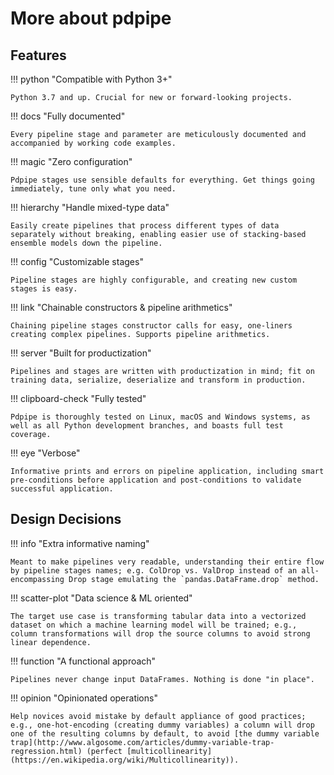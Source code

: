 # More about pdpipe

## Features

!!! python "Compatible with Python 3+"

```
Python 3.7 and up. Crucial for new or forward-looking projects.
```

!!! docs "Fully documented"

```
Every pipeline stage and parameter are meticulously documented and accompanied by working code examples.
```

!!! magic "Zero configuration"

```
Pdpipe stages use sensible defaults for everything. Get things going immediately, tune only what you need.
```

!!! hierarchy "Handle mixed-type data"

```
Easily create pipelines that process different types of data separately without breaking, enabling easier use of stacking-based ensemble models down the pipeline.
```

!!! config "Customizable stages"

```
Pipeline stages are highly configurable, and creating new custom stages is easy.
```

!!! link "Chainable constructors & pipeline arithmetics"

```
Chaining pipeline stages constructor calls for easy, one-liners creating complex pipelines. Supports pipeline arithmetics.
```

!!! server "Built for productization"

```
Pipelines and stages are written with productization in mind; fit on training data, serialize, deserialize and transform in production.
```

!!! clipboard-check "Fully tested"

```
Pdpipe is thoroughly tested on Linux, macOS and Windows systems, as well as all Python development branches, and boasts full test coverage.
```

!!! eye "Verbose"

```
Informative prints and errors on pipeline application, including smart pre-conditions before application and post-conditions to validate successful application.
```

## Design Decisions

!!! info "Extra informative naming"

```
Meant to make pipelines very readable, understanding their entire flow by pipeline stages names; e.g. ColDrop vs. ValDrop instead of an all-encompassing Drop stage emulating the `pandas.DataFrame.drop` method.
```

!!! scatter-plot "Data science & ML oriented"

```
The target use case is transforming tabular data into a vectorized dataset on which a machine learning model will be trained; e.g., column transformations will drop the source columns to avoid strong linear dependence.
```

!!! function "A functional approach"

```
Pipelines never change input DataFrames. Nothing is done "in place".
```

!!! opinion "Opinionated operations"

```
Help novices avoid mistake by default appliance of good practices; e.g., one-hot-encoding (creating dummy variables) a column will drop one of the resulting columns by default, to avoid [the dummy variable trap](http://www.algosome.com/articles/dummy-variable-trap-regression.html) (perfect [multicollinearity](https://en.wikipedia.org/wiki/Multicollinearity)).
```
